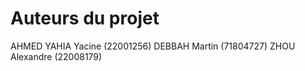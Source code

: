 # Auteurs du projet

AHMED YAHIA Yacine (22001256)
DEBBAH Martin (71804727)
ZHOU Alexandre (22008179)
